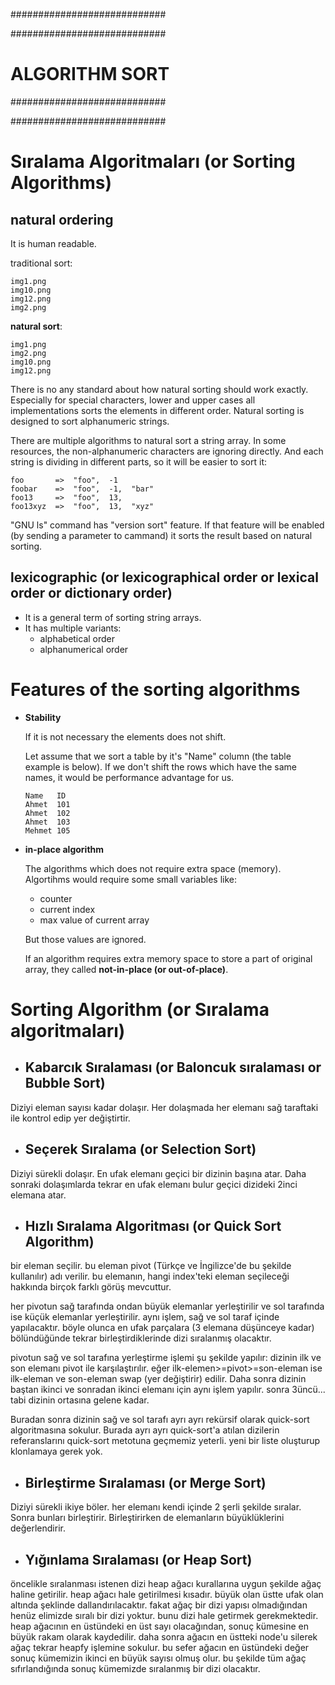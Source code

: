############################

############################
# ALGORITHM SORT
############################

############################

# Sıralama Algoritmaları (or Sorting Algorithms)

## natural ordering
It is human readable.

traditional sort:

```
img1.png
img10.png
img12.png
img2.png
```

__natural sort__:

```
img1.png
img2.png
img10.png
img12.png
```

There is no any standard about how natural sorting should work exactly. Especially for special characters, lower and upper cases all implementations sorts the elements in different order. Natural sorting is designed to sort alphanumeric strings.

There are multiple algorithms to natural sort a string array. In some resources, the non-alphanumeric characters are ignoring directly. And each string is dividing in different parts, so it will be easier to sort it:

```
foo       =>  "foo",  -1
foobar    =>  "foo",  -1,  "bar"
foo13     =>  "foo",  13,
foo13xyz  =>  "foo",  13,  "xyz"
```

"GNU ls" command has "version sort" feature. If that feature will be enabled (by sending a parameter to cammand) it sorts the result based on natural sorting.

## lexicographic (or lexicographical order or lexical order or dictionary order)
- It is a general term of sorting string arrays.
- It has multiple variants:
  - alphabetical order
  - alphanumerical order

# Features of the sorting algorithms

- __Stability__

  If it is not necessary the elements does not shift.

  Let assume that we sort a table by it's "Name" column (the table example is below). If we don't shift the rows which have the same names, it would be performance advantage for us.

  ```
  Name   ID
  Ahmet  101
  Ahmet  102
  Ahmet  103
  Mehmet 105
  ```

- __in-place algorithm__

  The algorithms which does not require extra space (memory). Algortihms would require some small variables like:
  - counter
  - current index
  - max value of current array
  
  But those values are ignored.

  If an algorithm requires extra memory space to store a part of original array, they called __not-in-place (or out-of-place)__.

# Sorting Algorithm (or Sıralama algoritmaları)

- ## Kabarcık Sıralaması (or Baloncuk sıralaması or Bubble Sort)

Diziyi eleman sayısı kadar dolaşır. Her dolaşmada her elemanı sağ taraftaki ile kontrol edip yer değiştirtir.

- ## Seçerek Sıralama (or Selection Sort)

Diziyi sürekli dolaşır. En ufak elemanı geçici bir dizinin başına atar. Daha sonraki dolaşımlarda tekrar en ufak elemanı bulur geçici dizideki 2inci elemana atar.

- ## Hızlı Sıralama Algoritması (or Quick Sort Algorithm)

bir eleman seçilir. bu eleman pivot (Türkçe ve İngilizce'de bu şekilde kullanılır) adı verilir. bu elemanın, hangi index'teki eleman seçileceği hakkında birçok farklı görüş mevcuttur.

her pivotun sağ tarafında ondan büyük elemanlar yerleştirilir ve sol tarafında ise küçük elemanlar yerleştirilir. aynı işlem, sağ ve sol taraf içinde yapılacaktır. böyle olunca en ufak parçalara (3 elemana düşünceye kadar) bölündüğünde tekrar birleştirdiklerinde dizi sıralanmış olacaktır.

pivotun sağ ve sol tarafına yerleştirme işlemi şu şekilde yapılır: dizinin ilk ve son elemanı pivot ile karşılaştırılır. eğer ilk-elemen>=pivot>=son-eleman ise ilk-eleman ve son-eleman swap (yer değiştirir) edilir. Daha sonra dizinin baştan ikinci ve sonradan ikinci elemanı için aynı işlem yapılır. sonra 3üncü... tabi dizinin ortasına gelene kadar.

Buradan sonra dizinin sağ ve sol tarafı ayrı ayrı rekürsif olarak quick-sort algoritmasına sokulur. Burada ayrı ayrı quick-sort'a atılan dizilerin referanslarını quick-sort metotuna geçmemiz yeterli. yeni bir liste oluşturup klonlamaya gerek yok.

- ## Birleştirme Sıralaması (or Merge Sort)

Diziyi sürekli ikiye böler. her elemanı kendi içinde 2 şerli şekilde sıralar. Sonra bunları birleştirir. Birleştirirken de elemanların büyüklüklerini değerlendirir.

- ## Yığınlama Sıralaması (or Heap Sort)

öncelikle sıralanması istenen dizi heap ağacı kurallarına uygun şekilde ağaç haline getirilir. heap ağacı hale getirilmesi kısadır. büyük olan üstte ufak olan altında şeklinde dallandırılacaktır. fakat ağaç bir dizi yapısı olmadığından henüz elimizde sıralı bir dizi yoktur. bunu dizi hale getirmek gerekmektedir. heap ağacının en üstündeki en üst sayı olacağından, sonuç kümesine en büyük rakam olarak kaydedilir. daha sonra ağacın en üstteki node'u silerek ağaç tekrar heapfy işlemine sokulur. bu sefer ağacın en üstündeki değer sonuç kümemizin ikinci en büyük sayısı olmuş olur. bu şekilde tüm ağaç sıfırlandığında sonuç kümemizde sıralanmış bir dizi olacaktır.
